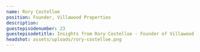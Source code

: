 ```yaml
---
name: Rory Costelloe
position: Founder, Villawood Properties
description: 
guestepisodenumber: 23
guestepisodetitle: Insights from Rory Costelloe - Founder of Villawood Properties
headshot: assets/uploads/rory-costelloe.png
---
```

